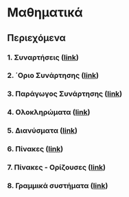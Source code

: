 # Μαθηματικά

## Περιεχόμενα

### 1. Συναρτήσεις ([link](./chapter_1.md))

### 2. ΄Οριο Συνάρτησης ([link](./chapter_2.md))

### 3. Παράγωγος Συνάρτησης ([link](./chapter_3.md))

### 4. Ολοκληρώματα ([link](./chapter_4.md))

### 5. Διανύσματα ([link](./chapter_5.md))

### 6. Πίνακες ([link](./chapter_6.md))

### 7. Πίνακες - Ορίζουσες ([link](./chapter_7.md))

### 8. Γραμμικά συστήματα ([link](./chapter_8.md))


    
    
